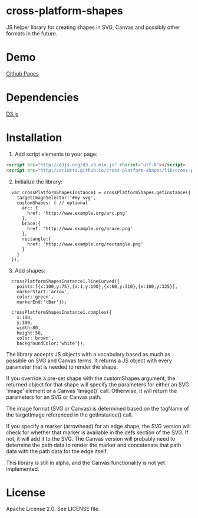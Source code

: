 cross-platform-shapes
=====================

JS helper library for creating shapes in SVG, Canvas and possibly other formats in the future.


# Demo
[Github Pages](http://ariutta.github.io/cross-platform-shapes/)

# Dependencies
[D3.js](http://www.d3js.org)

# Installation
1) Add script elements to your page:

```HTML
<script src="http://d3js.org/d3.v3.min.js" charset="utf-8"></script>
<script src="http://ariutta.github.io/cross-platform-shapes/lib/cross-platform-shapes/js/cross-platform-shapes.min.js"></script>
```

2) Initialize the library:

```JS
  var crossPlatformShapesInstance1 = crossPlatformShapes.getInstance({
    targetImageSelector:'#my-svg',
    customShapes: { // optional
      arc: {
        href: 'http://www.example.org/arc.png'
      },
      brace:{
        href: 'http://www.example.org/brace.png'
      },
      rectangle:{
        href: 'http://www.example.org/rectangle.png'
      }
    }
  });
```

3) Add shapes:

```JS
  crossPlatformShapesInstance1.lineCurved({
    points:[{x:100,y:75},{x:1,y:190},{x:60,y:310},{x:100,y:325}],
    markerStart:'arrow',
    color:'green',
    markerEnd:'tBar'});

  crossPlatformShapesInstance1.complex({
    x:100,
    y:300,
    width:80,
    height:50,
    color:'brown',
    backgroundColor:'white'});
```

The library accepts JS objects with a vocabulary based as much as possible
on SVG and Canvas terms. It returns a JS object with every parameter that is needed 
to render the shape. 

If you override a pre-set shape with the customShapes argument, the returned
object for that shape will specify the parameters for either an SVG 'image' element or a
Canvas 'Image()' call. Otherwise, it will return the parameters for an
SVG or Canvas path.

The image format (SVG or Canvas) is determined based on the tagName of the
targetImage referenced in the getInstance() call.

If you specify a marker (arrowhead) for an edge shape, the SVG version will check for
whether that marker is available in the defs section of the SVG. If not, it will add
it to the SVG. The Canvas version will probably need to determine the path data to render
the marker and concatenate that path data with the path data for the edge itself.

This library is still in alpha, and the Canvas functionality is not yet implemented.

# License
Apache License 2.0. See LICENSE file.
